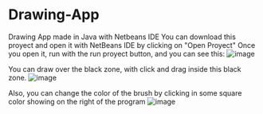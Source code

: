 # Drawing-App
Drawing App made in Java with Netbeans IDE
You can download this proyect and open it with NetBeans IDE by clicking on "Open Proyect"
Once you open it, run with the run proyect button, and you can see this:
![image](https://user-images.githubusercontent.com/62368834/176022980-87e4d77b-abaf-4988-93a3-200024f47e55.png)

You can draw over the black zone, with click and drag inside this black zone.
![image](https://user-images.githubusercontent.com/62368834/176023322-ecefa2eb-aa3c-497d-b9e9-62a1135a9c21.png)

Also, you can change the color of the brush by clicking in some square color showing on the right of the program
![image](https://user-images.githubusercontent.com/62368834/176024012-7bb87eb6-43ef-46ed-8dea-4c9b2f87c841.png)
